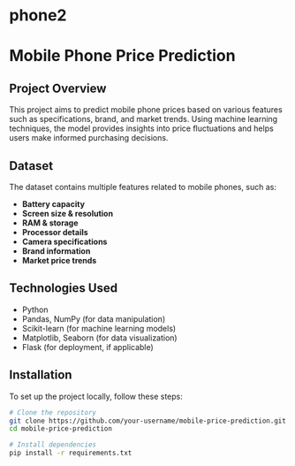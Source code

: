 # phone2
# Mobile Phone Price Prediction

## Project Overview
This project aims to predict mobile phone prices based on various features such as specifications, brand, and market trends. Using machine learning techniques, the model provides insights into price fluctuations and helps users make informed purchasing decisions.

## Dataset
The dataset contains multiple features related to mobile phones, such as:
- **Battery capacity**
- **Screen size & resolution**
- **RAM & storage**
- **Processor details**
- **Camera specifications**
- **Brand information**
- **Market price trends**

## Technologies Used
- Python
- Pandas, NumPy (for data manipulation)
- Scikit-learn (for machine learning models)
- Matplotlib, Seaborn (for data visualization)
- Flask (for deployment, if applicable)

## Installation
To set up the project locally, follow these steps:
```sh
# Clone the repository
git clone https://github.com/your-username/mobile-price-prediction.git
cd mobile-price-prediction

# Install dependencies
pip install -r requirements.txt
